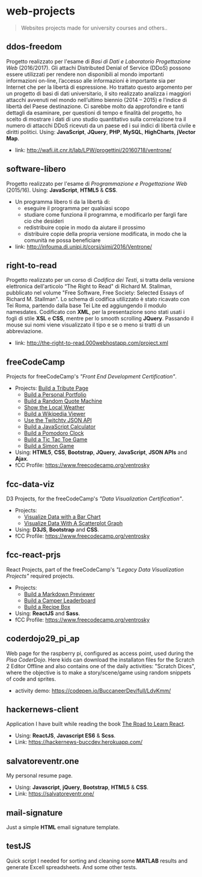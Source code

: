 # web-projects
>Websites projects made for university courses and others..

## ddos-freedom
Progetto realizzato per l'esame di *Basi di Dati e Laboratorio Progettazione Web* (2016/2017).
Gli attachi Distributed Denial of Service (DDoS) possono essere utilizzati per rendere non disponibili al mondo importanti 
informazioni on-line, l’accesso alle informazioni è importante sia per Internet che per la libertà di espressione.
Ho trattato questo argomento per un progetto di basi di dati universitario, il sito realizzato analizza i maggiori attacchi 
avvenuti nel mondo nell’ultimo biennio (2014 – 2015) e l’indice di libertà del Paese destinazione. Ci sarebbe molto da 
approfondire e tanti dettagli da esaminare, per questioni di tempo e finalità del progetto, ho scelto di mostrare i dati di 
uno studio quantitativo sulla correlazione tra il numero di attacchi DDoS ricevuti da un paese ed i sui indici di libertà civile 
e diritti politici. Using: **JavaScript**, **JQuery**, **PHP**, **MySQL**, **HighCharts**, **jVector Map**.
* link: http://wafi.iit.cnr.it/lab/LPW/progettini/20160718/ventrone/

## software-libero

Progetto realizzato per l'esame di *Programmazione e Progettazione Web* (2015/16). Using: **JavaScript**, **HTML5** & **CSS**.
* Un programma libero ti da la libertà di:
  * eseguire il programma per qualsiasi scopo
  * studiare come funziona il programma, e modificarlo per fargli fare cio che desideri
  * redistribuire copie in modo da aiutare il prossimo
  * distribuire copie della propria versione modificata, in modo che la comunità ne possa beneficiare
* link: http://infouma.di.unipi.it/corsi/simi/2016/Ventrone/

## right-to-read

Progetto realizzato per un corso di *Codifica dei Testi*, si tratta della versione elettronica dell'articolo “The Right to Read" di Richard M. Stallman, pubblicato nel volume "Free Software, Free Society: Selected Essays of Richard M. Stallman". Lo schema di codifica utilizzato è stato ricavato con Tei Roma, partendo dalla base Tei Lite ed aggiungendo il modulo namesdates. Codificato con **XML**, per la presentazione sono stati usati i fogli di stile **XSL** e **CSS**, mentre per lo smooth scrolling **JQuery**. Passando il mouse sui nomi viene visualizzato il tipo e se o meno si tratti di un abbreviazione. 
* link: http://the-right-to-read.000webhostapp.com/project.xml

## freeCodeCamp

Projects for freeCodeCamp's *"Front End Development Certification"*. 
* Projects: [Build a Tribute Page](https://codepen.io/BuccaneerDev/full/VXYorJ/)
  * [Build a Personal Portfolio](https://codepen.io/BuccaneerDev/full/YaypqP/)
  * [Build a Random Quote Machine](https://codepen.io/BuccaneerDev/full/OvNRre/)
  * [Show the Local Weather](https://codepen.io/BuccaneerDev/full/eMzQWL/)
  * [Build a Wikipedia Viewer](https://codepen.io/BuccaneerDev/full/dmNpJY/)
  * [Use the Twitchtv JSON API](https://codepen.io/BuccaneerDev/full/qoXeGK/)
  * [Build a JavaScript Calculator](https://codepen.io/BuccaneerDev/full/KoQEzg/)
  * [Build a Pomodoro Clock](https://codepen.io/BuccaneerDev/full/NYYjgo/)
  * [Build a Tic Tac Toe Game](https://codepen.io/BuccaneerDev/full/eMLaQL/)
  * [Build a Simon Game](https://codepen.io/BuccaneerDev/full/MVMbVz/)
* Using: **HTML5**, **CSS**, **Bootstrap**, **JQuery**, **JavaScript**, **JSON APIs** and **Ajax**.
* fCC Profile: https://www.freecodecamp.org/ventrosky

## fcc-data-viz

D3 Projects, for the freeCodeCamp's *"Data Visualization Certification"*. 
* Projects: 
  * [Visualize Data with a Bar Chart](https://codepen.io/BuccaneerDev/full/JZZezR/)
  * [Visualize Data With A Scatterplot Graph](https://codepen.io/BuccaneerDev/full/XYBzmo/)
* Using: **D3JS**, **Bootstrap** and **CSS**. 
* fCC Profile: https://www.freecodecamp.org/ventrosky

## fcc-react-prjs

React Projects, part of the freeCodeCamp's *"Legacy Data Visualization Projects"* required projects. 
* Projects: 
  * [Build a Markdown Previewer](https://codepen.io/BuccaneerDev/full/gzgjPM/)
  * [Build a Camper Leaderboard](https://codepen.io/BuccaneerDev/full/wjyWmX/)
  * [Build a Recipe Box](https://codepen.io/BuccaneerDev/full/mLGymP/)
* Using: **ReactJS** and **Sass**. 
* fCC Profile: https://www.freecodecamp.org/ventrosky

## coderdojo29_pi_ap

Web page for the raspberry pi, configured as access point, used during the *Pisa CoderDojo*. Here kids can download the installaton files for the Scratch 2 Editor Offline and also contains one of the daily activities: "Scratch Dices", where the objective is to make a story/scene/game using random snippets of code and sprites.
* activity demo: https://codepen.io/BuccaneerDev/full/LdvKmm/

## hackernews-client

Application I have built while reading the book [The Road to Learn React](https://www.robinwieruch.de/the-road-to-learn-react/).
* Using: **ReactJS**, **Javascript ES6** & **Scss**.
* Link: https://hackernews-buccdev.herokuapp.com/

## salvatoreventr.one

My personal resume page.
* Using: **Javascript**, **jQuery**, **Bootstrap**, **HTML5** & **CSS**.
* Link: https://salvatoreventr.one/

## mail-signature

Just a simple **HTML** email signature template.

## testJS

Quick script I needed for sorting and cleaning some **MATLAB** results and generate Excell spreadsheets. And some other tests.

